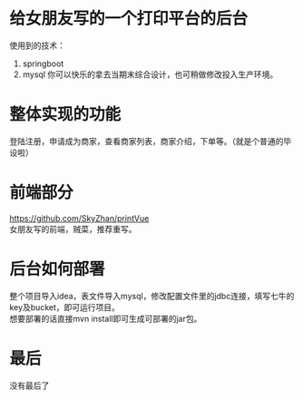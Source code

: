 # 给女朋友写的一个打印平台的后台
使用到的技术：        
1. springboot
2. mysql
你可以快乐的拿去当期末综合设计，也可稍做修改投入生产环境。
# 整体实现的功能
登陆注册，申请成为商家，查看商家列表，商家介绍，下单等。（就是个普通的毕设啦）
# 前端部分
https://github.com/SkyZhan/printVue           
女朋友写的前端，贼菜，推荐重写。
# 后台如何部署
整个项目导入idea，表文件导入mysql，修改配置文件里的jdbc连接，填写七牛的key及bucket，即可运行项目。       
想要部署的话直接mvn install即可生成可部署的jar包。
# 最后
没有最后了
